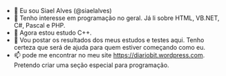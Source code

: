 - 👋 Eu sou Siael Alves (@siaelalves)
- 👀 Tenho interesse em programação no geral. Já li sobre HTML, VB.NET, C#, Pascal e PHP.
- 🌱  Agora estou estudo C++.
- 💞️ Vou postar os resultados dos meus estudos e testes aqui. Tenho certeza que será de ajuda para quem estiver começando como eu.
- 📫 pode me encontrar no meu site https://diariobit.wordpress.com. Pretendo criar uma seção especial para programação.
